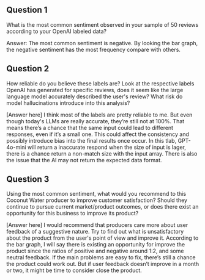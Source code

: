 ## Question 1

What is the most common sentiment observed in your sample of 50 reviews according to your OpenAI labeled data?

Answer: The most common sentiment is negative. By looking the bar graph, the negative sentiment has the most frequency
compare with others.

## Question 2

How reliable do you believe these labels are? Look at the respective labels OpenAI has generated for specific reviews, does it seem like the large language model accurately described the user's review? What risk do model hallucinations introduce into this analysis?

[Answer here] I think most of the labels are pretty reliable to me. But even though today's LLMs are really accurate,  they’re still not at 100%. That means there’s a chance that the same input could lead to different responses, even if it’s a small one. This could affect the consistency and possibly introduce bias into the final results once occur. In this tlab, GPT-4o-mini will return a inaccurate respond when the size of input is lager, there is a chance return a non-match size with the input array. There is also the issue that the AI may not return the expected data format.

## Question 3

Using the most common sentiment, what would you recommend to this Coconut Water producer to improve customer satisfaction? Should they continue to pursue current market/product outcomes, or does there exist an opportunity for this business to improve its product?

[Answer here] I would recommend that producers care more about user feedback of a suggestive nature. Try to find out what is unsatisfactory about the product from the user's point of view and improve it. According to the bar graph, I will say there is existing an opportunity for improve the product since the ratios of positive and negative around 1:2, and some neutral feedback. If the main problems are easy to fix, there’s still a chance the product could work out. But if user feedback doesn’t improve in a month or two, it might be time to consider close the product.
